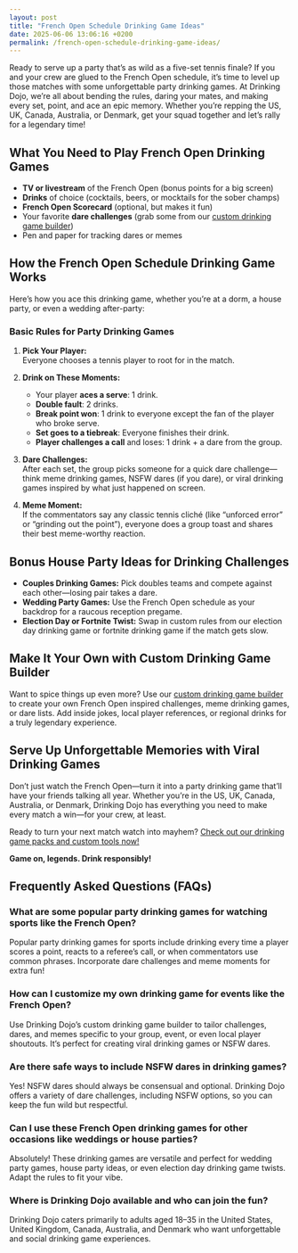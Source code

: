 ```yaml
---
layout: post
title: "French Open Schedule Drinking Game Ideas"
date: 2025-06-06 13:06:16 +0200
permalink: /french-open-schedule-drinking-game-ideas/
---
```

Ready to serve up a party that’s as wild as a five-set tennis finale? If you and your crew are glued to the French Open schedule, it’s time to level up those matches with some unforgettable party drinking games. At Drinking Dojo, we’re all about bending the rules, daring your mates, and making every set, point, and ace an epic memory. Whether you’re repping the US, UK, Canada, Australia, or Denmark, get your squad together and let’s rally for a legendary time!

## What You Need to Play French Open Drinking Games

- **TV or livestream** of the French Open (bonus points for a big screen)
- **Drinks** of choice (cocktails, beers, or mocktails for the sober champs)
- **French Open Scorecard** (optional, but makes it fun)
- Your favorite **dare challenges** (grab some from our [custom drinking game builder](https://drinkingdojo.com))
- Pen and paper for tracking dares or memes

## How the French Open Schedule Drinking Game Works

Here’s how you ace this drinking game, whether you’re at a dorm, a house party, or even a wedding after-party:

### Basic Rules for Party Drinking Games

1. **Pick Your Player:**  
   Everyone chooses a tennis player to root for in the match.

2. **Drink on These Moments:**  
   - Your player **aces a serve**: 1 drink.
   - **Double fault**: 2 drinks.
   - **Break point won**: 1 drink to everyone except the fan of the player who broke serve.
   - **Set goes to a tiebreak**: Everyone finishes their drink.
   - **Player challenges a call** and loses: 1 drink + a dare from the group.

3. **Dare Challenges:**  
   After each set, the group picks someone for a quick dare challenge—think meme drinking games, NSFW dares (if you dare), or viral drinking games inspired by what just happened on screen.

4. **Meme Moment:**  
   If the commentators say any classic tennis cliché (like “unforced error” or “grinding out the point”), everyone does a group toast and shares their best meme-worthy reaction.

## Bonus House Party Ideas for Drinking Challenges

- **Couples Drinking Games:** Pick doubles teams and compete against each other—losing pair takes a dare.
- **Wedding Party Games:** Use the French Open schedule as your backdrop for a raucous reception pregame.
- **Election Day or Fortnite Twist:** Swap in custom rules from our election day drinking game or fortnite drinking game if the match gets slow.

## Make It Your Own with Custom Drinking Game Builder

Want to spice things up even more? Use our [custom drinking game builder](https://drinkingdojo.com) to create your own French Open inspired challenges, meme drinking games, or dare lists. Add inside jokes, local player references, or regional drinks for a truly legendary experience.

## Serve Up Unforgettable Memories with Viral Drinking Games

Don’t just watch the French Open—turn it into a party drinking game that’ll have your friends talking all year. Whether you’re in the US, UK, Canada, Australia, or Denmark, Drinking Dojo has everything you need to make every match a win—for your crew, at least.

Ready to turn your next match watch into mayhem? [Check out our drinking game packs and custom tools now!](https://drinkingdojo.com)

**Game on, legends. Drink responsibly!**

## Frequently Asked Questions (FAQs)

### What are some popular party drinking games for watching sports like the French Open?

Popular party drinking games for sports include drinking every time a player scores a point, reacts to a referee’s call, or when commentators use common phrases. Incorporate dare challenges and meme moments for extra fun!

### How can I customize my own drinking game for events like the French Open?

Use Drinking Dojo’s custom drinking game builder to tailor challenges, dares, and memes specific to your group, event, or even local player shoutouts. It’s perfect for creating viral drinking games or NSFW dares.

### Are there safe ways to include NSFW dares in drinking games?

Yes! NSFW dares should always be consensual and optional. Drinking Dojo offers a variety of dare challenges, including NSFW options, so you can keep the fun wild but respectful.

### Can I use these French Open drinking games for other occasions like weddings or house parties?

Absolutely! These drinking games are versatile and perfect for wedding party games, house party ideas, or even election day drinking game twists. Adapt the rules to fit your vibe.

### Where is Drinking Dojo available and who can join the fun?

Drinking Dojo caters primarily to adults aged 18–35 in the United States, United Kingdom, Canada, Australia, and Denmark who want unforgettable and social drinking game experiences.

<script type="application/ld+json">
{
  "@context": "https://schema.org",
  "@type": "BlogPosting",
  "headline": "French Open Schedule Drinking Game Ideas",
  "description": "Level up your French Open viewing with Drinking Dojo's wild and unforgettable party drinking games, dare challenges, and custom tools for fans in the US, UK, Canada, Australia, and Denmark.",
  "author": {
    "@type": "Person",
    "name": "Drinking Dojo"
  },
  "publisher": {
    "@type": "Person",
    "name": "Drinking Dojo"
  },
  "mainEntityOfPage": {
    "@type": "WebPage",
    "@id": "https://drinkingdojo.com/blog/french-open-schedule-drinking-game-ideas"
  },
  "url": "https://drinkingdojo.com/blog/french-open-schedule-drinking-game-ideas",
  "datePublished": "2024-06-01",
  "dateModified": "2024-06-01",
  "inLanguage": "en-US",
  "keywords": "drinking games, party drinking games, custom drinking game builder, dare challenges, viral drinking games, meme drinking games, fortnite drinking game, inauguration day drinking game, NSFW dares, election day drinking game, wedding party games, couples drinking games, house party ideas, drinking challenges"
}
</script>

<script type="application/ld+json">
{
  "@context": "https://schema.org",
  "@type": "FAQPage",
  "mainEntity": [
    {
      "@type": "Question",
      "name": "What are some popular party drinking games for watching sports like the French Open?",
      "acceptedAnswer": {
        "@type": "Answer",
        "text": "Popular party drinking games for sports include drinking every time a player scores a point, reacts to a referee’s call, or when commentators use common phrases. Incorporate dare challenges and meme moments for extra fun!"
      }
    },
    {
      "@type": "Question",
      "name": "How can I customize my own drinking game for events like the French Open?",
      "acceptedAnswer": {
        "@type": "Answer",
        "text": "Use Drinking Dojo’s custom drinking game builder to tailor challenges, dares, and memes specific to your group, event, or even local player shoutouts. It’s perfect for creating viral drinking games or NSFW dares."
      }
    },
    {
      "@type": "Question",
      "name": "Are there safe ways to include NSFW dares in drinking games?",
      "acceptedAnswer": {
        "@type": "Answer",
        "text": "Yes! NSFW dares should always be consensual and optional. Drinking Dojo offers a variety of dare challenges, including NSFW options, so you can keep the fun wild but respectful."
      }
    },
    {
      "@type": "Question",
      "name": "Can I use these French Open drinking games for other occasions like weddings or house parties?",
      "acceptedAnswer": {
        "@type": "Answer",
        "text": "Absolutely! These drinking games are versatile and perfect for wedding party games, house party ideas, or even election day drinking game twists. Adapt the rules to fit your vibe."
      }
    },
    {
      "@type": "Question",
      "name": "Where is Drinking Dojo available and who can join the fun?",
      "acceptedAnswer": {
        "@type": "Answer",
        "text": "Drinking Dojo caters primarily to adults aged 18–35 in the United States, United Kingdom, Canada, Australia, and Denmark who want unforgettable and social drinking game experiences."
      }
    }
  ]
}
</script>